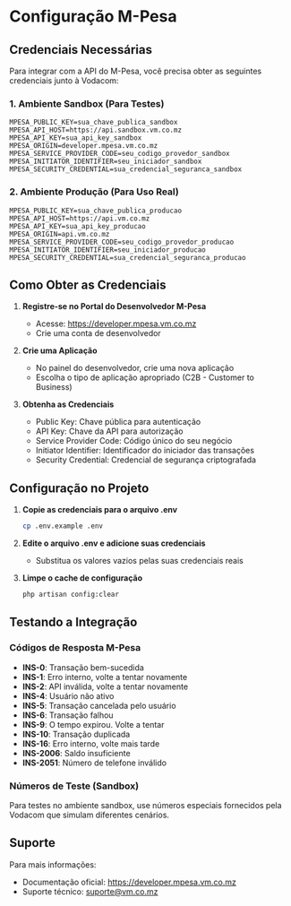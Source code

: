 # Configuração M-Pesa

## Credenciais Necessárias

Para integrar com a API do M-Pesa, você precisa obter as seguintes credenciais junto à Vodacom:

### 1. Ambiente Sandbox (Para Testes)
```
MPESA_PUBLIC_KEY=sua_chave_publica_sandbox
MPESA_API_HOST=https://api.sandbox.vm.co.mz
MPESA_API_KEY=sua_api_key_sandbox
MPESA_ORIGIN=developer.mpesa.vm.co.mz
MPESA_SERVICE_PROVIDER_CODE=seu_codigo_provedor_sandbox
MPESA_INITIATOR_IDENTIFIER=seu_iniciador_sandbox
MPESA_SECURITY_CREDENTIAL=sua_credencial_seguranca_sandbox
```

### 2. Ambiente Produção (Para Uso Real)
```
MPESA_PUBLIC_KEY=sua_chave_publica_producao
MPESA_API_HOST=https://api.vm.co.mz
MPESA_API_KEY=sua_api_key_producao
MPESA_ORIGIN=api.vm.co.mz
MPESA_SERVICE_PROVIDER_CODE=seu_codigo_provedor_producao
MPESA_INITIATOR_IDENTIFIER=seu_iniciador_producao
MPESA_SECURITY_CREDENTIAL=sua_credencial_seguranca_producao
```

## Como Obter as Credenciais

1. **Registre-se no Portal do Desenvolvedor M-Pesa**
   - Acesse: https://developer.mpesa.vm.co.mz
   - Crie uma conta de desenvolvedor

2. **Crie uma Aplicação**
   - No painel do desenvolvedor, crie uma nova aplicação
   - Escolha o tipo de aplicação apropriado (C2B - Customer to Business)

3. **Obtenha as Credenciais**
   - Public Key: Chave pública para autenticação
   - API Key: Chave da API para autorização
   - Service Provider Code: Código único do seu negócio
   - Initiator Identifier: Identificador do iniciador das transações
   - Security Credential: Credencial de segurança criptografada

## Configuração no Projeto

1. **Copie as credenciais para o arquivo .env**
   ```bash
   cp .env.example .env
   ```

2. **Edite o arquivo .env e adicione suas credenciais**
   - Substitua os valores vazios pelas suas credenciais reais

3. **Limpe o cache de configuração**
   ```bash
   php artisan config:clear
   ```

## Testando a Integração

### Códigos de Resposta M-Pesa

- **INS-0**: Transação bem-sucedida
- **INS-1**: Erro interno, volte a tentar novamente
- **INS-2**: API inválida, volte a tentar novamente
- **INS-4**: Usuário não ativo
- **INS-5**: Transação cancelada pelo usuário
- **INS-6**: Transação falhou
- **INS-9**: O tempo expirou. Volte a tentar
- **INS-10**: Transação duplicada
- **INS-16**: Erro interno, volte mais tarde
- **INS-2006**: Saldo insuficiente
- **INS-2051**: Número de telefone inválido

### Números de Teste (Sandbox)

Para testes no ambiente sandbox, use números especiais fornecidos pela Vodacom que simulam diferentes cenários.

## Suporte

Para mais informações:
- Documentação oficial: https://developer.mpesa.vm.co.mz
- Suporte técnico: suporte@vm.co.mz
